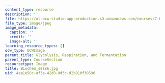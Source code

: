 ```yaml
---
content_type: resource
description: ''
file: https://ol-ocw-studio-app-production.s3.amazonaws.com/courses/7-01sc-fundamentals-of-biology-fall-2011/4ea1e58caf3e42d80d3cd2b910f30596_Biochem_sess6.jpg
file_type: image/jpeg
image_metadata:
  caption: ''
  credit: ''
  image-alt: ''
learning_resource_types: []
ocw_type: OCWImage
parent_title: Glycolysis, Respiration, and Fermentation
parent_type: CourseSection
resourcetype: Image
title: Biochem_sess6.jpg
uid: 4ea1e58c-af3e-42d8-0d3c-d2b910f30596
---
```

